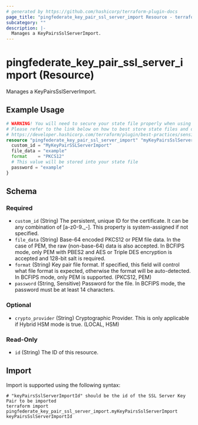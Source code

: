 ```yaml
---
# generated by https://github.com/hashicorp/terraform-plugin-docs
page_title: "pingfederate_key_pair_ssl_server_import Resource - terraform-provider-pingfederate"
subcategory: ""
description: |-
  Manages a KeyPairsSslServerImport.
---
```


# pingfederate_key_pair_ssl_server_import (Resource)

Manages a KeyPairsSslServerImport.

## Example Usage

```terraform
# WARNING! You will need to secure your state file properly when using this resource! #
# Please refer to the link below on how to best store state files and data within. #
# https://developer.hashicorp.com/terraform/plugin/best-practices/sensitive-state #
resource "pingfederate_key_pair_ssl_server_import" "myKeyPairsSslServerImport" {
  custom_id = "MyKeyPairSSLServerImport"
  file_data = "example"
  format    = "PKCS12"
  # This value will be stored into your state file 
  password = "example"
}
```

<!-- schema generated by tfplugindocs -->
## Schema

### Required

- `custom_id` (String) The persistent, unique ID for the certificate. It can be any combination of [a-z0-9._-]. This property is system-assigned if not specified.
- `file_data` (String) Base-64 encoded PKCS12 or PEM file data. In the case of PEM, the raw (non-base-64) data is also accepted. In BCFIPS mode, only PEM with PBES2 and AES or Triple DES encryption is accepted and 128-bit salt is required.
- `format` (String) Key pair file format. If specified, this field will control what file format is expected, otherwise the format will be auto-detected. In BCFIPS mode, only PEM is supported. (PKCS12, PEM)
- `password` (String, Sensitive) Password for the file. In BCFIPS mode, the password must be at least 14 characters.

### Optional

- `crypto_provider` (String) Cryptographic Provider. This is only applicable if Hybrid HSM mode is true. (LOCAL, HSM)

### Read-Only

- `id` (String) The ID of this resource.

## Import

Import is supported using the following syntax:

```shell
# "keyPairsSslServerImportId" should be the id of the SSL Server Key Pair to be imported
terraform import pingfederate_key_pair_ssl_server_import.myKeyPairsSslServerImport keyPairsSslServerImportId
```
